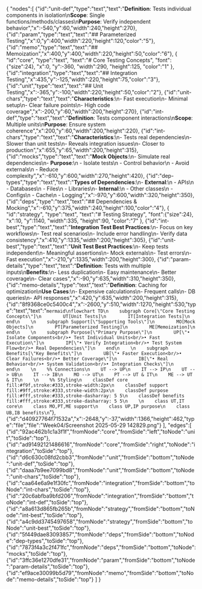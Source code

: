 {
	"nodes":[
		{"id":"unit-def","type":"text","text":"**Definition**: Tests individual components in isolation\n**Scope**: Single functions/methods/classes\n**Purpose**: Verify independent behavior","x":-540,"y":60,"width":240,"height":270},
		{"id":"param","type":"text","text":"## Parameterized Testing","x":0,"y":400,"width":220,"height":120,"color":"5"},
		{"id":"memo","type":"text","text":"## Memoization","x":400,"y":400,"width":220,"height":50,"color":"6"},
		{
			"id":"core",
			"type":"text",
			"text":"# Core Testing Concepts",
			"font":{"size":24},
			"x":0,
			"y":-360,
			"width":290,
			"height":125,
			"color":"1"
		},
		{"id":"integration","type":"text","text":"## Integration Testing","x":435,"y":-125,"width":220,"height":75,"color":"3"},
		{"id":"unit","type":"text","text":"## Unit Testing","x":-365,"y":-100,"width":220,"height":50,"color":"2"},
		{"id":"unit-chars","type":"text","text":"**Characteristics**:\n- Fast execution\n- Minimal setup\n- Clear failure points\n- High code coverage","x":-200,"y":60,"width":200,"height":270},
		{"id":"int-def","type":"text","text":"**Definition**: Tests component interactions\n**Scope**: Multiple units\n**Purpose**: Ensure system coherence","x":200,"y":60,"width":200,"height":220},
		{"id":"int-chars","type":"text","text":"**Characteristics**:\n- Tests real dependencies\n- Slower than unit tests\n- Reveals integration issues\n- Closer to production","x":655,"y":65,"width":200,"height":315},
		{"id":"mocks","type":"text","text":"**Mock Objects**:\n- Simulate real dependencies\n- **Purpose**:\n  - Isolate tests\n  - Control behavior\n  - Avoid externals\n  - Reduce complexity","x":-610,"y":600,"width":270,"height":420},
		{"id":"dep-types","type":"text","text":"**Types of Dependencies**:\n- **External**:\n  - APIs\n  - Databases\n  - Files\n  - Libraries\n- **Internal**:\n  - Other classes\n  - Configs\n  - Cache\n  - Logging","x":-970,"y":600,"width":320,"height":350},
		{"id":"deps","type":"text","text":"## Dependencies & Mocking","x":-610,"y":375,"width":240,"height":100,"color":"4"},
		{
			"id":"strategy",
			"type":"text",
			"text":"# Testing Strategy",
			"font":{"size":24},
			"x":10,
			"y":1140,
			"width":335,
			"height":90,
			"color":"7"
		},
		{"id":"int-best","type":"text","text":"**Integration Test Best Practices**:\n- Focus on key workflows\n- Test real scenarios\n- Include error handling\n- Verify data consistency","x":410,"y":1335,"width":200,"height":305},
		{"id":"unit-best","type":"text","text":"**Unit Test Best Practices**:\n- Keep tests independent\n- Meaningful assertions\n- Mock externals\n- Test errors\n- Fast execution","x":-210,"y":1335,"width":200,"height":300},
		{"id":"param-details","type":"text","text":"**Definition**: Tests with multiple inputs\n**Benefits**:\n- Less duplication\n- Easy maintenance\n- Better coverage\n- Clear cases","x":-90,"y":635,"width":310,"height":350},
		{"id":"memo-details","type":"text","text":"**Definition**: Caching for optimization\n**Use Cases**:\n- Expensive calculations\n- Frequent calls\n- DB queries\n- API responses","x":420,"y":635,"width":200,"height":315},
		{"id":"8f9368ce0c5400c4","x":-2600,"y":510,"width":1270,"height":530,"type":"text","text":"```mermaid\nflowchart TD\n    subgraph Core[\"Core Testing Concepts\"]\n        UT[Unit Tests]\n        IT[Integration Tests]\n    end\n    \n    subgraph Support[\"Supporting Tools\"]\n        MO[Mock Objects]\n        PT[Parameterized Testing]\n        ME[Memoization]\n    end\n    \n    subgraph Purpose[\"Primary Purpose\"]\n        UP[\"• Isolate Components<br/>• Test Individual Units<br/>• Fast Execution\"]\n        IP[\"• Verify Integration<br/>• Test System Flow<br/>• Real Dependencies\"]\n    end\n    \n    subgraph Benefits[\"Key Benefits\"]\n        UB[\"• Faster Execution<br/>• Clear Failures<br/>• Better Coverage\"]\n        IB[\"• Real Behavior<br/>• System Validation<br/>• Integration Checks\"]\n    end\n    \n    %% Connections\n    UT --> UP\n    IT --> IP\n    UT --> UB\n    IT --> IB\n    MO --> UT\n    PT --> UT & IT\n    ME --> UT & IT\n    \n    %% Styling\n    classDef core fill:#f9f,stroke:#333,stroke-width:2px\n    classDef support fill:#9ff,stroke:#333,stroke-width:2px\n    classDef purpose fill:#fff,stroke:#333,stroke-dasharray: 5 5\n    classDef benefits fill:#fff,stroke:#333,stroke-dasharray: 5 5\n    \n    class UT,IT core\n    class MO,PT,ME support\n    class UP,IP purpose\n    class UB,IB benefits\n```"},
		{"id":"d40927764f71532a","x":-2648,"y":-37,"width":1366,"height":462,"type":"file","file":"Week04/Screenshot 2025-05-29 142829.png"}
	],
	"edges":[
		{"id":"92ac462b1c1a3f1f","fromNode":"core","fromSide":"left","toNode":"unit","toSide":"top"},
		{"id":"ad91492121486616","fromNode":"core","fromSide":"right","toNode":"integration","toSide":"top"},
		{"id":"d6c630c08fd2cbb3","fromNode":"unit","fromSide":"bottom","toNode":"unit-def","toSide":"top"},
		{"id":"daaa7b9ee7099bd8","fromNode":"unit","fromSide":"bottom","toNode":"unit-chars","toSide":"top"},
		{"id":"caa64e6a9e1f30fc","fromNode":"integration","fromSide":"bottom","toNode":"int-chars","toSide":"top"},
		{"id":"20c6abfba9bfd206","fromNode":"integration","fromSide":"bottom","toNode":"int-def","toSide":"top"},
		{"id":"a8a613d865fb265b","fromNode":"strategy","fromSide":"bottom","toNode":"int-best","toSide":"top"},
		{"id":"a4c9dd3745497658","fromNode":"strategy","fromSide":"bottom","toNode":"unit-best","toSide":"top"},
		{"id":"5f449dae83093857","fromNode":"deps","fromSide":"bottom","toNode":"dep-types","toSide":"top"},
		{"id":"7873f4a3c2f471fc","fromNode":"deps","fromSide":"bottom","toNode":"mocks","toSide":"top"},
		{"id":"3ffc36e1270dfe31","fromNode":"param","fromSide":"bottom","toNode":"param-details","toSide":"top"},
		{"id":"ef9ace30099b5d79","fromNode":"memo","fromSide":"bottom","toNode":"memo-details","toSide":"top"}
	]
}